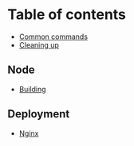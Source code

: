 # Table of contents

* [Common commands](README.md)
* [Cleaning up](cleaning-up.md)

## Node

* [Building](node/building.md)

## Deployment

* [Nginx](deployment/nginx.md)

